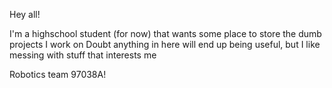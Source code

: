 Hey all!

I'm a highschool student (for now) that wants some place to store the dumb projects I work on
Doubt anything in here will end up being useful, but I like messing with stuff that interests me

Robotics team 97038A!
